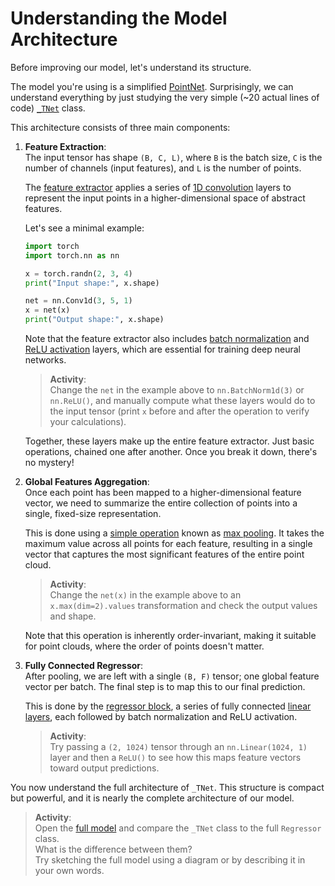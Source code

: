 # Understanding the Model Architecture

Before improving our model, let's understand its structure.

The model you're using is a simplified
[PointNet](https://arxiv.org/abs/1612.00593). Surprisingly, we can understand
everything by just studying the very simple (~20 actual lines of code)
[`_TNet`](https://github.com/TRISEP-2025-ML-tutorials/AdvancedTutorial/blob/main/code/model/regressor.py#L5-L52)
class.

This architecture consists of three main components:
1. **Feature Extraction**:  
    The input tensor has shape `(B, C, L)`, where `B` is the batch size, `C` is
    the number of channels (input features), and `L` is the number of points.

    The
    [feature extractor](https://github.com/TRISEP-2025-ML-tutorials/AdvancedTutorial/blob/main/code/model/regressor.py#L29-L33)
    applies a series of [1D convolution](https://docs.pytorch.org/docs/stable/generated/torch.nn.Conv1d.html)
    layers to represent the input points in a higher-dimensional space of
    abstract features.

    Let's see a minimal example:

    ```python
    import torch
    import torch.nn as nn

    x = torch.randn(2, 3, 4)
    print("Input shape:", x.shape)

    net = nn.Conv1d(3, 5, 1)
    x = net(x)
    print("Output shape:", x.shape)
    ```

    Note that the feature extractor also includes
    [batch normalization](https://docs.pytorch.org/docs/stable/generated/torch.nn.BatchNorm1d.html)
    and
    [ReLU activation](https://docs.pytorch.org/docs/stable/generated/torch.nn.ReLU.html)
    layers, which are essential for training deep neural networks.

    > **Activity**:  
    > Change the `net` in the example above to `nn.BatchNorm1d(3)` or
    > `nn.ReLU()`, and manually compute what these layers would do to the input
    > tensor (print `x` before and after the operation to verify your
    > calculations).

    Together, these layers make up the entire feature extractor. Just basic
    operations, chained one after another. Once you break it down, there's no
    mystery!

2. **Global Features Aggregation**:  
    Once each point has been mapped to a higher-dimensional feature vector, we
    need to summarize the entire collection of points into a single, fixed-size
    representation.

    This is done using a
    [simple operation](https://github.com/TRISEP-2025-ML-tutorials/AdvancedTutorial/blob/main/code/model/regressor.py#L49)
    known as
    [max pooling](https://en.wikipedia.org/wiki/Pooling_layer). It takes the
    maximum value across all points for each feature, resulting in a single
    vector that captures the most significant features of the entire point
    cloud.

    > **Activity**:  
    > Change the `net(x)` in the example above to an `x.max(dim=2).values`
    > transformation and check the output values and shape.

    Note that this operation is inherently order-invariant, making it suitable
    for point clouds, where the order of points doesn't matter.

3. **Fully Connected Regressor**:  
    After pooling, we are left with a single `(B, F)` tensor; one global feature
    vector per batch. The final step is to map this to our final prediction.

    This is done by the
    [regressor block](https://github.com/TRISEP-2025-ML-tutorials/AdvancedTutorial/blob/main/code/model/regressor.py#L36-L45),
    a series of fully connected
    [linear layers](https://docs.pytorch.org/docs/stable/generated/torch.nn.Linear.html),
    each followed by batch normalization and ReLU activation.

    > **Activity**:  
    > Try passing a `(2, 1024)` tensor through an `nn.Linear(1024, 1)` layer and
    > then a `ReLU()` to see how this maps feature vectors toward output
    > predictions.

You now understand the full architecture of `_TNet`. This structure is compact
but powerful, and it is nearly the complete architecture of our model.

> **Activity**:  
> Open the
> [full model](https://github.com/TRISEP-2025-ML-tutorials/AdvancedTutorial/blob/main/code/model/regressor.py#L55-L129)
> and compare the `_TNet` class to the full `Regressor` class.  
> What is the difference between them?  
> Try sketching the full model using a diagram or by describing it in your own
> words.
